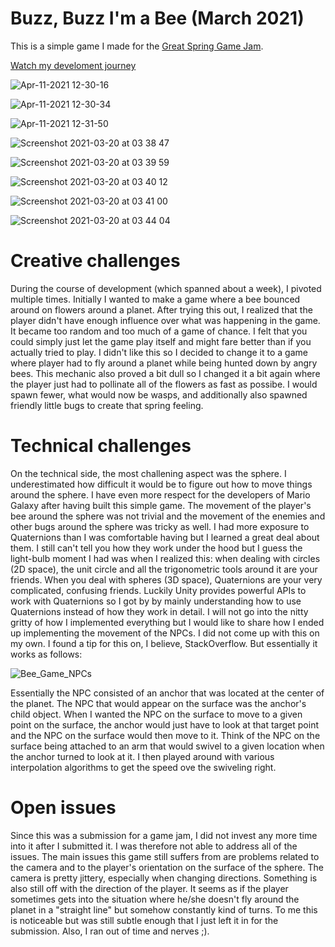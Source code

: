 # Buzz, Buzz I'm a Bee (March 2021)
This is a simple game I made for the [Great Spring Game Jam](https://itch.io/jam/great-spring-game-jam-2021).

[Watch my develoment journey](https://youtu.be/LIeAUtmeldY)

![Apr-11-2021 12-30-16](https://user-images.githubusercontent.com/41971262/114300841-5bd5c000-9ac2-11eb-8db0-54d7021bd4af.gif)

![Apr-11-2021 12-30-34](https://user-images.githubusercontent.com/41971262/114300847-6001dd80-9ac2-11eb-91ec-e1d989629d41.gif)

![Apr-11-2021 12-31-50](https://user-images.githubusercontent.com/41971262/114300854-642dfb00-9ac2-11eb-9528-23a4446ed599.gif)

![Screenshot 2021-03-20 at 03 38 47](https://user-images.githubusercontent.com/41971262/114300859-6d1ecc80-9ac2-11eb-862b-00a5a0b94d7d.png)

![Screenshot 2021-03-20 at 03 39 59](https://user-images.githubusercontent.com/41971262/114300866-73ad4400-9ac2-11eb-901b-4707c3f91725.png)

![Screenshot 2021-03-20 at 03 40 12](https://user-images.githubusercontent.com/41971262/114300870-77d96180-9ac2-11eb-99d9-93a3da1800c2.png)

![Screenshot 2021-03-20 at 03 41 00](https://user-images.githubusercontent.com/41971262/114300878-7f990600-9ac2-11eb-8d58-64bf323b7986.png)

 ![Screenshot 2021-03-20 at 03 44 04](https://user-images.githubusercontent.com/41971262/114300886-8758aa80-9ac2-11eb-890b-2eef1747a03d.png)

# Creative challenges
During the course of development (which spanned about a week), I pivoted multiple times. Initially I wanted to make a game where a bee bounced around on flowers around a planet. After trying this out, I realized that the player didn't have enough influence over what was happening in the game. It became too random and too much of a game of chance. I felt that you could simply just let the game play itself and might fare better than if you actually tried to play. I didn't like this so I decided to change it to a game where player had to fly around a planet while being hunted down by angry bees. This mechanic also proved a bit dull so I changed it a bit again where the player just had to pollinate all of the flowers as fast as possibe. I would spawn fewer, what would now be wasps, and additionally also spawned friendly little bugs to create that spring feeling.

# Technical challenges
On the technical side, the most challening aspect was the sphere. I underestimated how difficult it would be to figure out how to move things around the sphere. I have even more respect for the developers of Mario Galaxy after having built this simple game. The movement of the player's bee around the sphere was not trivial and the movement of the enemies and other bugs around the sphere was tricky as well. I had more exposure to Quaternions than I was comfortable having but I learned a great deal about them. I still can't tell you how they work under the hood but I guess the light-bulb moment I had was when I realized this: when dealing with circles (2D space), the unit circle and all the trigonometric tools around it are your friends. When you deal with spheres (3D space), Quaternions are your very complicated, confusing friends. Luckily Unity provides powerful APIs to work with Quaternions so I got by by mainly understanding how to use Quaternions instead of how they work in detail. I will not go into the nitty gritty of how I implemented everything but I would like to share how I ended up implementing the movement of the NPCs. I did not come up with this on my own. I found a tip for this on, I believe, StackOverflow. But essentially it works as follows:

![Bee_Game_NPCs](https://user-images.githubusercontent.com/41971262/114300892-92abd600-9ac2-11eb-9089-dd02bf3eafd9.png)

Essentially the NPC consisted of an anchor that was located at the center of the planet. The NPC that would appear on the surface was the anchor's child object. When I wanted the NPC on the surface to move to a given point on the surface, the anchor would just have to look at that target point and the NPC on the surface would then move to it. Think of the NPC on the surface being attached to an arm that would swivel to a given location when the anchor turned to look at it. I then played around with various interpolation algorithms to get the speed ove the swiveling right.

# Open issues
Since this was a submission for a game jam, I did not invest any more time into it after I submitted it. I was therefore not able to address all of the issues. The main issues this game still suffers from are problems related to the camera and to the player's orientation on the surface of the sphere. The camera is pretty jittery, especially when changing directions. Something is also still off with the direction of the player. It seems as if the player sometimes gets into the situation where he/she doesn't fly around the planet in a "straight line" but somehow constantly kind of turns. To me this is noticeable but was still subtle enough that I just left it in for the submission. Also, I ran out of time and nerves ;).
